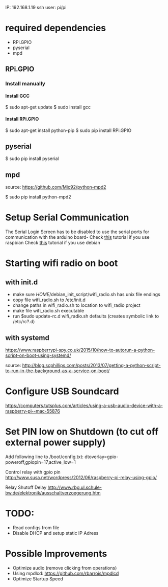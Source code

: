 IP: 192.168.1.19
ssh user: pi/pi

# required dependencies 

- RPi.GPIO
- pyserial
- mpd

## RPi.GPIO

### Install manually
#### Install GCC
$ sudo apt-get update
$ sudo install gcc

#### Install RPi.GPIO
$ sudo apt-get install python-pip 
$ sudo pip install RPi.GPIO

## pyserial
$ sudo pip install pyserial

## mpd
source: https://github.com/Mic92/python-mpd2

$ sudo pip install python-mpd2

# Setup Serial Communication
The Serial Login Screen has to be disabled to use the serial ports for communication with the arduino board-
Check [this](http://www.instructables.com/id/Read-and-write-from-serial-port-with-Raspberry-Pi/) tutorial if you use raspbian
Check [this](http://www.hobbytronics.co.uk/raspberry-pi-serial-port) tutorial if you use debian

# Starting wifi radio on boot
## with init.d
- make sure $HOME$/debian_init_script/wifi_radio.sh has unix file endings 
- copy file  wifi_radio.sh to /etc/init.d
- change paths in wifi_radio.sh to location to wifi_radio project
- make file wifi_radio.sh executable
- run $sudo update-rc.d wifi_radio.sh defaults (creates symbolic link to /etc/rc?.d)

## with systemd
https://www.raspberrypi-spy.co.uk/2015/10/how-to-autorun-a-python-script-on-boot-using-systemd/

source: http://blog.scphillips.com/posts/2013/07/getting-a-python-script-to-run-in-the-background-as-a-service-on-boot/

# Configure USB Soundcard
https://computers.tutsplus.com/articles/using-a-usb-audio-device-with-a-raspberry-pi--mac-55876

# Set PIN low on Shutdown (to cut off external power supply)
Add following line to /boot/config.txt:
dtoverlay=gpio-poweroff,gpiopin=17,active_low=1

Control relay with gpio pin
http://www.susa.net/wordpress/2012/06/raspberry-pi-relay-using-gpio/

Relay Shutoff Delay
http://www.rbg.ul.schule-bw.de/elektronik/ausschaltverzoegerung.htm

# TODO:
* Read configs from file
* Disable DHCP and setup static IP Adress

# Possible Improvements
* Optimize audio (remove clicking from operations)
* Using mpdlcd: https://github.com/rbarrois/mpdlcd
* Optimize Startup Speed